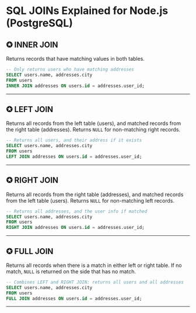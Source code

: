 # SQL JOINs Explained for Node.js (PostgreSQL)

## ✪ INNER JOIN
Returns records that have matching values in both tables.

```sql
-- Only returns users who have matching addresses
SELECT users.name, addresses.city
FROM users
INNER JOIN addresses ON users.id = addresses.user_id;
```

---

## ✪ LEFT JOIN
Returns all records from the left table (users), and matched records from the right table (addresses). Returns `NULL` for non-matching right records.

```sql
-- Returns all users, and their address if it exists
SELECT users.name, addresses.city
FROM users
LEFT JOIN addresses ON users.id = addresses.user_id;
```

---

## ✪ RIGHT JOIN
Returns all records from the right table (addresses), and matched records from the left table (users). Returns `NULL` for non-matching left records.

```sql
-- Returns all addresses, and the user info if matched
SELECT users.name, addresses.city
FROM users
RIGHT JOIN addresses ON users.id = addresses.user_id;
```

---

## ✪ FULL JOIN
Returns all records when there is a match in either left or right table. If no match, `NULL` is returned on the side that has no match.

```sql
-- Combines LEFT and RIGHT JOIN: returns all users and all addresses
SELECT users.name, addresses.city
FROM users
FULL JOIN addresses ON users.id = addresses.user_id;
```

---

